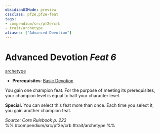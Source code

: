 ```yaml
---
obsidianUIMode: preview
cssclass: pf2e,pf2e-feat
tags:
- compendium/src/pf2e/crb
- trait/archetype
aliases: ["Advanced Devotion"]
---
```

# Advanced Devotion  *Feat 6*  
[archetype](/rules/traits/archetype.md)  

- **Prerequisites**: [Basic Devotion](/compendium/feats/basic-devotion.md)

You gain one champion feat. For the purpose of meeting its prerequisites, your champion level is equal to half your character level.

**Special.** You can select this feat more than once. Each time you select it, you gain another champion feat.

*Source: Core Rulebook p. 223*  
%% #compendium/src/pf2e/crb #trait/archetype %%